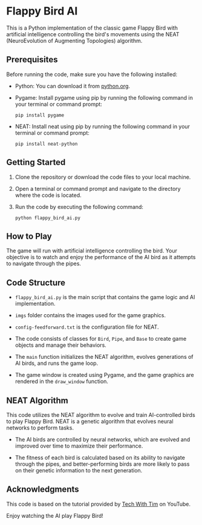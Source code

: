 # Flappy Bird AI

This is a Python implementation of the classic game Flappy Bird with artificial intelligence controlling the bird's movements using the NEAT (NeuroEvolution of Augmenting Topologies) algorithm.

## Prerequisites

Before running the code, make sure you have the following installed:

- Python: You can download it from [python.org](https://www.python.org/downloads/).

- Pygame: Install pygame using pip by running the following command in your terminal or command prompt:

    ```
    pip install pygame
    ```
- NEAT: Install neat using pip by running the following command in your terminal or command prompt:

      pip install neat-python
   

## Getting Started

1. Clone the repository or download the code files to your local machine.

2. Open a terminal or command prompt and navigate to the directory where the code is located.

3. Run the code by executing the following command:

    ```
    python flappy_bird_ai.py
    ```

## How to Play

The game will run with artificial intelligence controlling the bird. Your objective is to watch and enjoy the performance of the AI bird as it attempts to navigate through the pipes.

## Code Structure

- `flappy_bird_ai.py` is the main script that contains the game logic and AI implementation.

- `imgs` folder contains the images used for the game graphics.

- `config-feedforward.txt` is the configuration file for NEAT.

- The code consists of classes for `Bird`, `Pipe`, and `Base` to create game objects and manage their behaviors.

- The `main` function initializes the NEAT algorithm, evolves generations of AI birds, and runs the game loop.

- The game window is created using Pygame, and the game graphics are rendered in the `draw_window` function.

## NEAT Algorithm

This code utilizes the NEAT algorithm to evolve and train AI-controlled birds to play Flappy Bird. NEAT is a genetic algorithm that evolves neural networks to perform tasks.

- The AI birds are controlled by neural networks, which are evolved and improved over time to maximize their performance.

- The fitness of each bird is calculated based on its ability to navigate through the pipes, and better-performing birds are more likely to pass on their genetic information to the next generation.

## Acknowledgments

This code is based on the tutorial provided by [Tech With Tim](https://www.youtube.com/channel/UC4JX40jDee_tINbkjycV4Sg) on YouTube.

Enjoy watching the AI play Flappy Bird!
